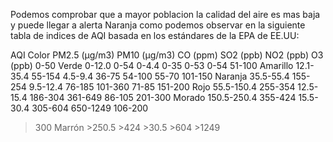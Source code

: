 ﻿Podemos comprobar que a mayor poblacion la calidad del aire es mas baja y puede llegar a alerta Naranja como podemos observar en la siguiente tabla de indices de AQI basada en los estándares de la EPA de EE.UU:

AQI	Color	PM2.5 (μg/m3)	PM10 (μg/m3)	CO (ppm)	SO2 (ppb)	NO2 (ppb)	O3 (ppb)
0-50	Verde	0-12.0	0-54	0-4.4	0-35	0-53	0-54
51-100	Amarillo	12.1-35.4	55-154	4.5-9.4	36-75	54-100	55-70
101-150	Naranja	35.5-55.4	155-254	9.5-12.4	76-185	101-360	71-85
151-200	Rojo	55.5-150.4	255-354	12.5-15.4	186-304	361-649	86-105
201-300	Morado	150.5-250.4	355-424	15.5-30.4	305-604	650-1249	106-200
>300	Marrón	>250.5	>424	>30.5	>604	>1249